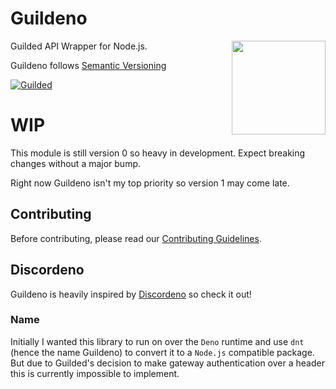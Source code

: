 # Guildeno

<img align="right" src="https://img.guildedcdn.com/MediaChannelUpload/ec413bb62f7b33b511cee8dd36e504fb-Full.png?w=1024&h=1024" height="150px" style="border-radius= 50%">

Guilded API Wrapper for Node.js.

Guildeno follows [Semantic Versioning](https://semver.org/spec/v2.0.0.html)

[![Guilded](https://img.shields.io/badge/Guilded%20Server-Click%20To%20Join!-yellow)](https://www.guilded.gg/itohs-place)

# WIP

This module is still version 0 so heavy in development. Expect breaking changes without a major bump.

Right now Guildeno isn't my top priority so version 1 may come late.

## Contributing

Before contributing, please read our [Contributing Guidelines](https://github.com/guildeno/guildeno/blob/main/.github/CONTRIBUTING.md).

## Discordeno

Guildeno is heavily inspired by [Discordeno](https://github.com/discordeno/discordeno) so check it out!

### Name

Initially I wanted this library to run on over the `Deno` runtime and use `dnt` (hence the name Guildeno) to convert it to a `Node.js` compatible package.
But due to Guilded's decision to make gateway authentication over a header this is currently impossible to implement.
